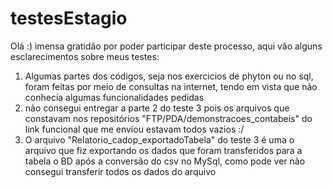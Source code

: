 # testesEstagio

Olá :) imensa gratidão por poder participar deste processo, aqui vão alguns esclarecimentos sobre meus testes:

1. Algumas partes dos códigos, seja nos exercicios de phyton ou no sql, foram feitas por meio de consultas na internet, tendo em vista que não conhecia algumas funcionalidades pedidas
2. não consegui entregar a parte 2 do teste 3 pois os arquivos que constavam nos repositórios "FTP/PDA/demonstracoes_contabeis" do link funcional que me enviou estavam todos vazios :/
3. O arquivo "Relatorio_cadop_exportadoTabela" do teste 3 é uma o arquivo que fiz exportando os dados que foram transferidos para a tabela o BD após a conversão do csv no MySql, como pode ver não consegui transferir todos os dados do arquivo
